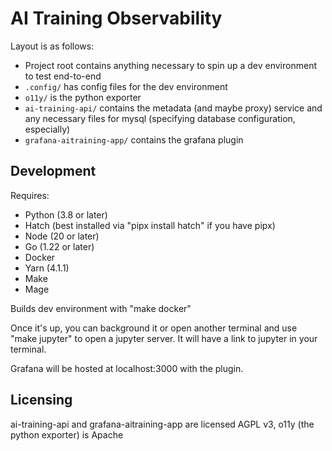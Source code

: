 # AI Training Observability

Layout is as follows:

- Project root contains anything necessary to spin up a dev environment to test end-to-end
- `.config/` has config files for the dev environment
- `o11y/` is the python exporter
- `ai-training-api/` contains the metadata (and maybe proxy) service and any necessary files for mysql (specifying database configuration, especially)
- `grafana-aitraining-app/` contains the grafana plugin

## Development

Requires:

- Python (3.8 or later)
- Hatch (best installed via "pipx install hatch" if you have pipx)
- Node (20 or later)
- Go (1.22 or later)
- Docker
- Yarn (4.1.1)
- Make
- Mage

Builds dev environment with "make docker"

Once it's up, you can background it or open another terminal and use "make jupyter" to open a jupyter server. It will have a link to jupyter in your terminal.

Grafana will be hosted at localhost:3000 with the plugin.

## Licensing

ai-training-api and grafana-aitraining-app are licensed AGPL v3, o11y (the python exporter) is Apache
